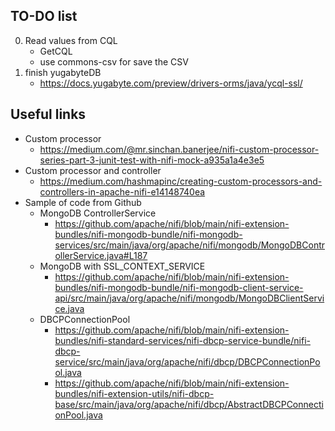 ## TO-DO list

0. Read values from CQL
   - GetCQL
   - use commons-csv for save the CSV
1. finish yugabyteDB
   - https://docs.yugabyte.com/preview/drivers-orms/java/ycql-ssl/

## Useful links

 - Custom processor
   - https://medium.com/@mr.sinchan.banerjee/nifi-custom-processor-series-part-3-junit-test-with-nifi-mock-a935a1a4e3e5
 - Custom processor and controller
   - https://medium.com/hashmapinc/creating-custom-processors-and-controllers-in-apache-nifi-e14148740ea
 - Sample of code from Github
   - MongoDB ControllerService
     - https://github.com/apache/nifi/blob/main/nifi-extension-bundles/nifi-mongodb-bundle/nifi-mongodb-services/src/main/java/org/apache/nifi/mongodb/MongoDBControllerService.java#L187
   - MongoDB with SSL_CONTEXT_SERVICE 
     - https://github.com/apache/nifi/blob/main/nifi-extension-bundles/nifi-mongodb-bundle/nifi-mongodb-client-service-api/src/main/java/org/apache/nifi/mongodb/MongoDBClientService.java
   - DBCPConnectionPool
     - https://github.com/apache/nifi/blob/main/nifi-extension-bundles/nifi-standard-services/nifi-dbcp-service-bundle/nifi-dbcp-service/src/main/java/org/apache/nifi/dbcp/DBCPConnectionPool.java
     - https://github.com/apache/nifi/blob/main/nifi-extension-bundles/nifi-extension-utils/nifi-dbcp-base/src/main/java/org/apache/nifi/dbcp/AbstractDBCPConnectionPool.java
